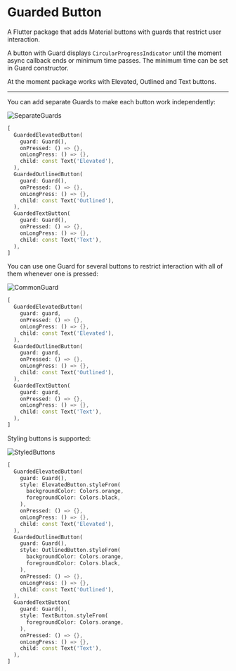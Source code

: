 # Guarded Button

A Flutter package that adds Material buttons with guards that restrict user interaction.

A button with Guard displays ```CircularProgressIndicator``` until the moment async callback ends or minimum time passes. The minimum time can be set in Guard constructor.

At the moment package works with Elevated, Outlined and Text buttons. 

---

You can add separate Guards to make each button work independently:

![SeparateGuards](https://user-images.githubusercontent.com/45228733/198983483-7263358b-0b4b-43bc-b396-abf6f0d35011.gif)

```dart
[
  GuardedElevatedButton(
    guard: Guard(),
    onPressed: () => {},
    onLongPress: () => {},
    child: const Text('Elevated'),
  ),
  GuardedOutlinedButton(
    guard: Guard(),
    onPressed: () => {},
    onLongPress: () => {},
    child: const Text('Outlined'),
  ),
  GuardedTextButton(
    guard: Guard(),
    onPressed: () => {},
    onLongPress: () => {},
    child: const Text('Text'),
  ),
]
```

You can use one Guard for several buttons to restrict interaction with all of them whenever one is pressed:

![CommonGuard](https://user-images.githubusercontent.com/45228733/198983577-ec214e97-50a7-44fe-9a04-a3d73a7e7103.gif)

```dart
[
  GuardedElevatedButton(
    guard: guard,
    onPressed: () => {},
    onLongPress: () => {},
    child: const Text('Elevated'),
  ),
  GuardedOutlinedButton(
    guard: guard,
    onPressed: () => {},
    onLongPress: () => {},
    child: const Text('Outlined'),
  ),
  GuardedTextButton(
    guard: guard,
    onPressed: () => {},
    onLongPress: () => {},
    child: const Text('Text'),
  ),
]
```

Styling buttons is supported:

![StyledButtons](https://user-images.githubusercontent.com/45228733/198983602-caff4c29-4d37-4682-9e72-f1009864dfca.gif)

```dart
[
  GuardedElevatedButton(
    guard: Guard(),
    style: ElevatedButton.styleFrom(
      backgroundColor: Colors.orange,
      foregroundColor: Colors.black,
    ),
    onPressed: () => {},
    onLongPress: () => {},
    child: const Text('Elevated'),
  ),
  GuardedOutlinedButton(
    guard: Guard(),
    style: OutlinedButton.styleFrom(
      backgroundColor: Colors.orange,
      foregroundColor: Colors.black,
    ),
    onPressed: () => {},
    onLongPress: () => {},
    child: const Text('Outlined'),
  ),
  GuardedTextButton(
    guard: Guard(),
    style: TextButton.styleFrom(
      foregroundColor: Colors.orange,
    ),
    onPressed: () => {},
    onLongPress: () => {},
    child: const Text('Text'),
  ),
]
```
